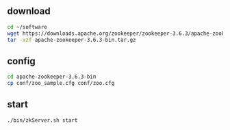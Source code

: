 ## download

```bash
cd ~/software
wget https://downloads.apache.org/zookeeper/zookeeper-3.6.3/apache-zookeeper-3.6.3-bin.tar.gz
tar -xzf apache-zookeeper-3.6.3-bin.tar.gz
```

## config

```bash
cd apache-zookeeper-3.6.3-bin
cp conf/zoo_sample.cfg conf/zoo.cfg
```

## start

```bash
./bin/zkServer.sh start
```

